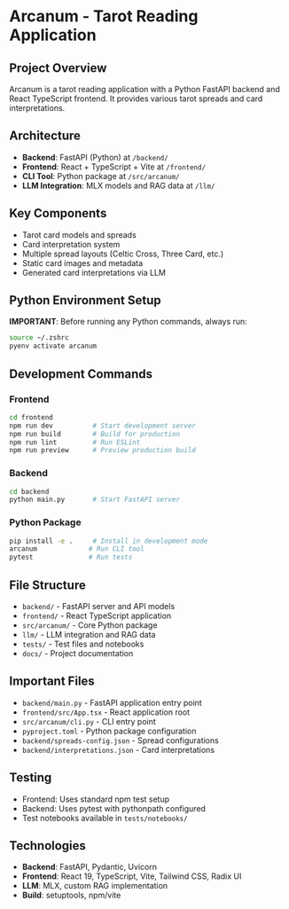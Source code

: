 # Arcanum - Tarot Reading Application

## Project Overview
Arcanum is a tarot reading application with a Python FastAPI backend and React TypeScript frontend. It provides various tarot spreads and card interpretations.

## Architecture
- **Backend**: FastAPI (Python) at `/backend/`
- **Frontend**: React + TypeScript + Vite at `/frontend/`
- **CLI Tool**: Python package at `/src/arcanum/`
- **LLM Integration**: MLX models and RAG data at `/llm/`

## Key Components
- Tarot card models and spreads
- Card interpretation system
- Multiple spread layouts (Celtic Cross, Three Card, etc.)
- Static card images and metadata
- Generated card interpretations via LLM

## Python Environment Setup
**IMPORTANT**: Before running any Python commands, always run:
```bash
source ~/.zshrc
pyenv activate arcanum
```

## Development Commands

### Frontend
```bash
cd frontend
npm run dev          # Start development server
npm run build        # Build for production
npm run lint         # Run ESLint
npm run preview      # Preview production build
```

### Backend
```bash
cd backend
python main.py       # Start FastAPI server
```

### Python Package
```bash
pip install -e .     # Install in development mode
arcanum             # Run CLI tool
pytest              # Run tests
```

## File Structure
- `backend/` - FastAPI server and API models
- `frontend/` - React TypeScript application
- `src/arcanum/` - Core Python package
- `llm/` - LLM integration and RAG data
- `tests/` - Test files and notebooks
- `docs/` - Project documentation

## Important Files
- `backend/main.py` - FastAPI application entry point
- `frontend/src/App.tsx` - React application root
- `src/arcanum/cli.py` - CLI entry point
- `pyproject.toml` - Python package configuration
- `backend/spreads-config.json` - Spread configurations
- `backend/interpretations.json` - Card interpretations

## Testing
- Frontend: Uses standard npm test setup
- Backend: Uses pytest with pythonpath configured
- Test notebooks available in `tests/notebooks/`

## Technologies
- **Backend**: FastAPI, Pydantic, Uvicorn
- **Frontend**: React 19, TypeScript, Vite, Tailwind CSS, Radix UI
- **LLM**: MLX, custom RAG implementation
- **Build**: setuptools, npm/vite
